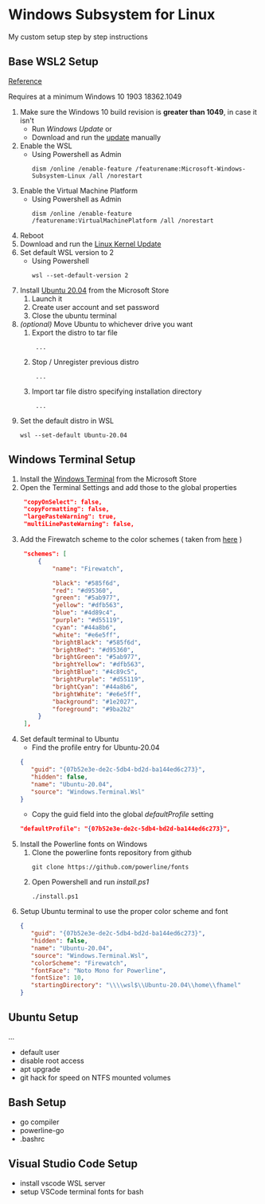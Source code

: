 # Windows Subsystem for Linux
My custom setup step by step instructions

## Base WSL2 Setup

[Reference](https://docs.microsoft.com/en-us/windows/wsl/install-win10)

Requires at a minimum Windows 10 1903 18362.1049

1. Make sure the Windows 10 build revision is **greater than 1049**, in case it isn't
   - Run *Windows Update* or
   - Download and run the [update](https://www.catalog.update.microsoft.com/Search.aspx?q=KB4566116) manually
1. Enable the WSL
   - Using Powershell as Admin
      ```
      dism /online /enable-feature /featurename:Microsoft-Windows-Subsystem-Linux /all /norestart
      ```
1. Enable the Virtual Machine Platform
   - Using Powershell as Admin
      ```
      dism /online /enable-feature /featurename:VirtualMachinePlatform /all /norestart
      ```
1. Reboot
1. Download and run the [Linux Kernel Update](https://wslstorestorage.blob.core.windows.net/wslblob/wsl_update_x64.msi)
1. Set default WSL version to 2
   - Using Powershell
      ```
      wsl --set-default-version 2
      ```
1. Install [Ubuntu 20.04](https://www.microsoft.com/store/apps/9n6svws3rx71) from the Microsoft Store
   1. Launch it
   1. Create user account and set password
   1. Close the ubuntu terminal
1. *(optional)* Move Ubuntu to whichever drive you want
   1. Export the distro to tar file
      ```
       ...
      ```
   1. Stop / Unregister previous distro
      ```
       ...
      ```
   1. Import tar file distro specifying installation directory
      ```
       ...
      ```
1. Set the default distro in WSL
   ```
   wsl --set-default Ubuntu-20.04
   ```

## Windows Terminal Setup

1. Install the [Windows Terminal](https://aka.ms/terminal) from the Microsoft Store
1. Open the Terminal Settings and add those to the global properties
   ```json
    "copyOnSelect": false,
    "copyFormatting": false,
    "largePasteWarning": true,
    "multiLinePasteWarning": false,
   ```
1. Add the Firewatch scheme to the color schemes ( taken from [here](https://windowsterminalthemes.dev/) )
   ```json
    "schemes": [
        {
            "name": "Firewatch",

            "black": "#585f6d",
            "red": "#d95360",
            "green": "#5ab977",
            "yellow": "#dfb563",
            "blue": "#4d89c4",
            "purple": "#d55119",
            "cyan": "#44a8b6",
            "white": "#e6e5ff",
            "brightBlack": "#585f6d",
            "brightRed": "#d95360",
            "brightGreen": "#5ab977",
            "brightYellow": "#dfb563",
            "brightBlue": "#4c89c5",
            "brightPurple": "#d55119",
            "brightCyan": "#44a8b6",
            "brightWhite": "#e6e5ff",
            "background": "#1e2027",
            "foreground": "#9ba2b2"
        }
    ],
   ```
1. Set default terminal to Ubuntu
   - Find the profile entry for Ubuntu-20.04
   ```json
   {
      "guid": "{07b52e3e-de2c-5db4-bd2d-ba144ed6c273}",
      "hidden": false,
      "name": "Ubuntu-20.04",
      "source": "Windows.Terminal.Wsl"
   }
   ```
   - Copy the guid field into the global *defaultProfile* setting
   ```json
   "defaultProfile": "{07b52e3e-de2c-5db4-bd2d-ba144ed6c273}",
   ```
1. Install the Powerline fonts on Windows
   1. Clone the powerline fonts repository from github
      ```
      git clone https://github.com/powerline/fonts
      ```
   1. Open Powershell and run *install.ps1*
      ```
      ./install.ps1
      ```
1. Setup Ubuntu terminal to use the proper color scheme and font
   ```json
   {
      "guid": "{07b52e3e-de2c-5db4-bd2d-ba144ed6c273}",
      "hidden": false,
      "name": "Ubuntu-20.04",
      "source": "Windows.Terminal.Wsl",
      "colorScheme": "Firewatch",
      "fontFace": "Noto Mono for Powerline",
      "fontSize": 10,
      "startingDirectory": "\\\\wsl$\\Ubuntu-20.04\\home\\fhamel"
   }
   ```

## Ubuntu Setup

...
- default user
- disable root access
- apt upgrade
- git hack for speed on NTFS mounted volumes


## Bash Setup

- go compiler
- powerline-go
- .bashrc

## Visual Studio Code Setup

- install vscode WSL server
- setup VSCode terminal fonts for bash